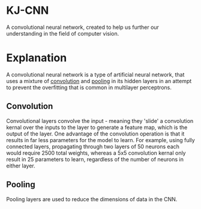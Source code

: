 # KJ-CNN

A convolutional neural network, created to help us further our understanding in the field of computer vision.

# Explanation
A convolutional neural network is a type of artificial neural network, that uses a mixture of [convolution](#convolution) and [pooling](#pooling) in its hidden layers in an attempt to prevent the overfitting that is common in multilayer perceptrons.

## Convolution
Convolutional layers convolve the input - meaning they 'slide' a convolution kernal over the inputs to the layer to generate a feature map, which is the output of the layer. One advantage of the convolution operation is that it results in far less parameters for the model to learn. For example, using fully connected layers, propagating through two layers of 50 neurons each would require 2500 total weights, whereas a 5x5 convolution kernal only result in 25 parameters to learn, regardless of the number of neurons in either layer.

## Pooling
Pooling layers are used to reduce the dimensions of data in the CNN.